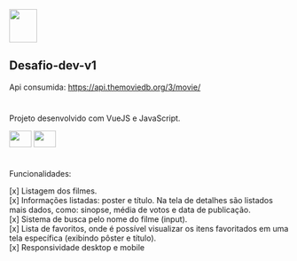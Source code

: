 <img height="60" width="50" src="https://www.themoviedb.org/assets/2/v4/logos/v2/blue_square_1-5bdc75aaebeb75dc7ae79426ddd9be3b2be1e342510f8202baf6bffa71d7f5c4.svg" />

## Desafio-dev-v1
Api consumida: https://api.themoviedb.org/3/movie/
 #
Projeto desenvolvido com VueJS e JavaScript. 
<div style="display: inline-block">
  <img align="center" height="30" width="40" src="https://cdn.jsdelivr.net/gh/devicons/devicon/icons/javascript/javascript-original.svg" />
  <img align="center" height="30" width="40" src="https://cdn.jsdelivr.net/gh/devicons/devicon/icons/vuejs/vuejs-original-wordmark.svg" />
</div>

#

Funcionalidades:

 [x] Listagem dos filmes. <br>
 [x] Informações listadas: poster e  título. Na tela de detalhes são listados mais dados, como:  sinopse, média de votos e data de publicação. <br>
 [x] Sistema de busca pelo nome do filme (input). <br>
 [x] Lista de favoritos, onde é possível visualizar os itens favoritados em uma tela específica (exibindo pôster e título). <br>
 [x] Responsividade desktop e mobile <br>
